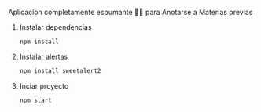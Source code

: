 Aplicacion completamente espumante 🍾🍾 para Anotarse a Materias previas

1. Instalar dependencias
    ``` bash
    npm install
    ```
2. Instalar alertas
   ```bash
   npm install sweetalert2
   ```
3. Inciar proyecto
   ```bash
   npm start
   ```
